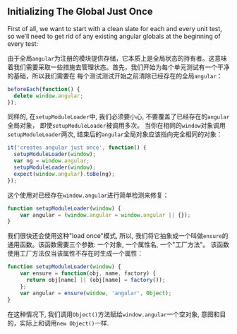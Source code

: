 ## Initializing The Global Just Once

First of all, we want to start with a clean slate for each and every unit test,
so we’ll need to get rid of any existing angular globals at the beginning of every test:

由于全局`angular`为注册的模块提供存储，它本质上是全局状态的持有者。这意味着我们需要采取一些措施去管理状态。首先，我们开始为每个单元测试有一个干净的基础，所以我们需要在
每个测试测试开始之前清除已经存在的全局`angular`：
```js
beforeEach(function() {
  delete window.angular;
});
```
同样的, 在`setupModuleLoader`中, 我们必须要小心, 不要覆盖了已经存在的`angular`全局对象， 即使`setupModuleLoader`被调用多次。
当你在相同的`window`对象调用`setupModuleLoader`两次, 结束后的`angular`全局对象应该指向完全相同的对象：
```js
it('creates angular just once', function() {
  setupModuleLoader(window);
  var ng = window.angular;
  setupModuleLoader(window);
  expect(window.angular).toBe(ng);
});
```
这个使用对已经存在`window.angular`进行简单检测来修复：
```js
function setupModuleLoader(window) {
    var angular = (window.angular = window.angular || {});
}
```
我们很快还会使用这种"load once"模式, 所以, 我们将它抽象成一个叫做`ensure`的通用函数。该函数需要三个参数: 一个对象, 一个属性名, 一个"工厂方法"。
该函数使用工厂方法仅当该属性不存在时生成一个属性：
```js
function setupModuleLoader(window) {
    var ensure = function(obj, name, factory) {
      return obj[name] || (obj[name] = factory());
    };
    var angular = ensure(window, 'angular', Object);
}
```
在这种情况下, 我们调用`Object()`方法赋给`window.angular`一个空对象, 意图和目的，实际上和调用`new Object()`一样.